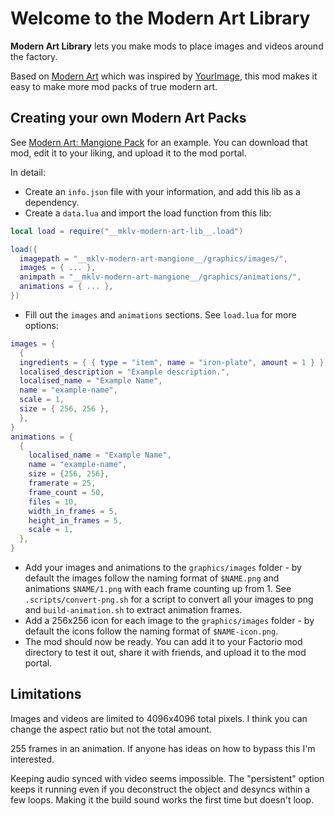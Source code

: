 # Welcome to the Modern Art Library

**Modern Art Library** lets you make mods to place images and videos around the factory.

Based on [Modern Art](https://mods.factorio.com/mod/ModernArt) which was inspired by [YourImage](https://mods.factorio.com/mod/YourImage), this mod makes it easy to make more mod packs of true modern art.

## Creating your own Modern Art Packs

See [Modern Art: Mangione Pack](https://mods.factorio.com/mod/mklv-modern-art-mangione) for an example. You can download that mod, edit it to your liking, and upload it to the mod portal.

In detail:

- Create an `info.json` file with your information, and add this lib as a dependency.
- Create a `data.lua` and import the load function from this lib:

```lua
local load = require("__mklv-modern-art-lib__.load")

load({
  imagepath = "__mklv-modern-art-mangione__/graphics/images/",
  images = { ... },
  animpath = "__mklv-modern-art-mangione__/graphics/animations/",
  animations = { ... },
})
```

- Fill out the `images` and `animations` sections. See `load.lua` for more options:

```lua
images = {
  {
  ingredients = { { type = "item", name = "iron-plate", amount = 1 } },
  localised_description = "Example description.",
  localised_name = "Example Name",
  name = "example-name",
  scale = 1,
  size = { 256, 256 },
  },
}
animations = {
  {
    localised_name = "Example Name",
    name = "example-name",
    size = {256, 256},
    framerate = 25,
    frame_count = 50,
    files = 10,
    width_in_frames = 5,
    height_in_frames = 5,
    scale = 1,
  },
}
```

- Add your images and animations to the `graphics/images` folder - by default the images follow the naming format of `$NAME.png` and animations `$NAME/1.png` with each frame counting up from 1. See `.scripts/convert-png.sh` for a script to convert all your images to png and `build-animation.sh` to extract animation frames.
- Add a 256x256 icon for each image to the `graphics/images` folder - by default the icons follow the naming format of `$NAME-icon.png`.
- The mod should now be ready. You can add it to your Factorio mod directory to test it out, share it with friends, and upload it to the mod portal.

## Limitations

Images and videos are limited to 4096x4096 total pixels. I think you can change the aspect ratio but not the total amount.

255 frames in an animation. If anyone has ideas on how to bypass this I'm interested.

Keeping audio synced with video seems impossible. The "persistent" option keeps it running even if you deconstruct the object and desyncs within a few loops. Making it the build sound works the first time but doesn't loop.

